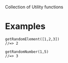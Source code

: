 Collection of Utility functions

# Examples

```
getRandomElement([1,2,3])
//=> 2
```

```
getRandomNumber(1,5)
//=> 3
```
	
